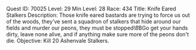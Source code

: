 Quest ID: 70025
Level: 29
Min Level: 28
Race: 434
Title: Knife Eared Stalkers
Description: Those knife eared bastards are trying to force us out of the woods, they've sent a squadron of stalkers that hide around our fields and murder our peons, they must be stopped!$B$BGo get your hands dirty, leave none alive, and if anything make sure more of the peons don't die.
Objective: Kill 20 Ashenvale Stalkers.

